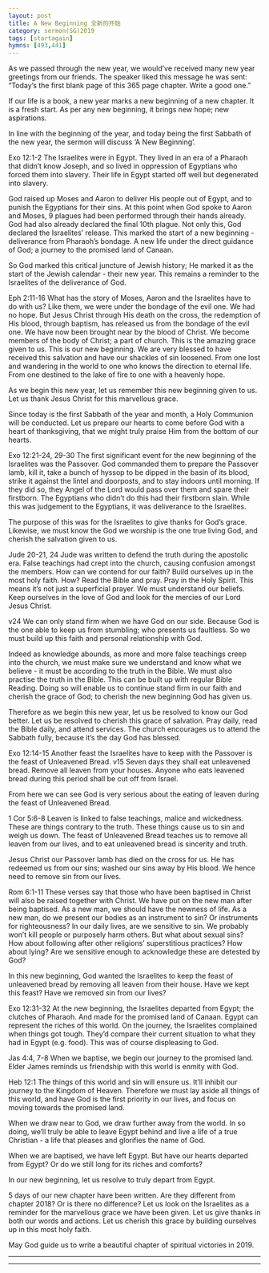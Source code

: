 ```yaml
---
layout: post
title: A New Beginning 全新的开始
category: sermon(SG)2019
tags: [startagain]
hymns: [493,441]
---
```


As we passed through the new year, we would’ve received many new year greetings from our friends. The speaker liked this message he was sent: “Today’s the first blank page of this 365 page chapter. Write a good one.”

If our life is a book, a new year marks a new beginning of a new chapter. It is a fresh start. As per any new beginning, it brings new hope; new aspirations. 

In line with the beginning of the year, and today being the first Sabbath of the new year, the sermon will discuss ‘A New Beginning’.

Exo 12:1-2
The Israelites were in Egypt. They lived in an era of a Pharaoh that didn’t know Joseph, and so lived in oppression of Egyptians who forced them into slavery. Their life in Egypt started off well but degenerated into slavery. 

God raised up Moses and Aaron to deliver His people out of Egypt, and to punish the Egyptians for their sins. At this point when God spoke to Aaron and Moses, 9 plagues had been performed through their hands already. God had also already declared the final 10th plague. Not only this, God declared the Israelites’ release. This marked the start of a new beginning - deliverance from Pharaoh’s bondage. A new life under the direct guidance of God; a journey to the promised land of Canaan. 

So God marked this critical juncture of Jewish history; He marked it as the start of the Jewish calendar - their new year. This remains a reminder to the Israelites of the deliverance of God. 

Eph 2:11-16
What has the story of Moses, Aaron and the Israelites have to do with us? Like them, we were under the bondage of the evil one. We had no hope. But Jesus Christ through His death on the cross, the redemption of His blood, through baptism, has released us from the bondage of the evil one. We have now been brought near by the blood of Christ. We become members of the body of Christ; a part of church. This is the amazing grace given to us. This is our new beginning. We are very blessed to have received this salvation and have our shackles of sin loosened. From one lost and wandering in the world to one who knows the direction to eternal life. From one destined to the lake of fire to one with a heavenly hope. 

As we begin this new year, let us remember this new beginning given to us. Let us thank Jesus Christ for this marvellous grace. 

Since today is the first Sabbath of the year and month, a Holy Communion will be conducted. Let us prepare our hearts to come before God with a heart of thanksgiving, that we might truly praise Him from the bottom of our hearts. 

Exo 12:21-24, 29-30
The first significant event for the new beginning of the Israelites was the Passover. God commanded them to prepare the Passover lamb, kill it, take a bunch of hyssop to be dipped in the basin of its blood, strike it against the lintel and doorposts, and to stay indoors until morning. If they did so, they Angel of the Lord would pass over them and spare their firstborn. The Egyptians who didn’t do this had their firstborn slain. While this was judgement to the Egyptians, it was deliverance to the Israelites. 

The purpose of this was for the Israelites to give thanks for God’s grace.
Likewise, we must know the God we worship is the one true living God, and cherish the salvation given to us.

Jude 20-21, 24
Jude was written to defend the truth during the apostolic era. False teachings had crept into the church, causing confusion amongst the members. 
How can we contend for our faith? Build ourselves up in the most holy faith. How? Read the Bible and pray. Pray in the Holy Spirit. This means it’s not just a superficial prayer. We must understand our beliefs. Keep ourselves in the love of God and look for the mercies of our Lord Jesus Christ. 

v24 We can only stand firm when we have God on our side. Because God is the one able to keep us from stumbling; who presents us faultless. So we must build up this faith and personal relationship with God. 

Indeed as knowledge abounds, as more and more false teachings creep into the church, we must make sure we understand and know what we believe - it must be according to the truth in the Bible. We must also practise the truth in the Bible. This can be built up with regular Bible Reading. Doing so will enable us to continue stand firm in our faith and cherish the grace of God; to cherish the new beginning God has given us. 

Therefore as we begin this new year, let us be resolved to know our God better. Let us be resolved to cherish this grace of salvation. Pray daily, read the Bible daily, and attend services. The church encourages us to attend the Sabbath fully, because it’s the day God has blessed. 

Exo 12:14-15
Another feast the Israelites have to keep with the Passover is the feast of Unleavened Bread. 
v15 Seven days they shall eat unleavened bread. Remove all leaven from your houses. Anyone who eats leavened bread during this period shall be cut off from Israel.

From here we can see God is very serious about the eating of leaven during the feast of Unleavened Bread. 

1 Cor 5:6-8
Leaven is linked to false teachings, malice and wickedness. These are things contrary to the truth. These things cause us to sin and weigh us down. The feast of Unleavened Bread teaches us to remove all leaven from our lives, and to eat unleavened bread is sincerity and truth. 

Jesus Christ our Passover lamb has died on the cross for us. He has redeemed us from our sins; washed our sins away by His blood. We hence need to remove sin from our lives. 

Rom 6:1-11
These verses say that those who have been baptised in Christ will also be raised together with Christ. We have put on the new man after being baptised. As a new man, we should have the newness of life. As a new man, do we present our bodies as an instrument to sin? Or instruments for righteousness? In our daily lives, are we sensitive to sin. We probably won’t kill people or purposely harm others. But what about sexual sins? How about following after other religions’ superstitious practices? How about lying? Are we sensitive enough to acknowledge these are detested by God?

In this new beginning, God wanted the Israelites to keep the feast of unleavened bread by removing all leaven from their house. Have we kept this feast? Have we removed sin from our lives?

Exo 12:31-32
At the new beginning, the Israelites departed from Egypt; the clutches of Pharaoh. And made for the promised land of Canaan. Egypt can represent the riches of this world. On the journey, the Israelites complained when things got tough. They’d compare their current situation to what they had in Egypt (e.g. food). This was of course displeasing to God. 

Jas 4:4, 7-8
When we baptise, we begin our journey to the promised land. Elder James reminds us friendship with this world is enmity with God. 

Heb 12:1
The things of this world and sin will ensure us. It’ll inhibit our journey to the Kingdom of Heaven. Therefore we must lay aside all things of this world, and have God is the first priority in our lives, and focus on moving towards the promised land. 

When we draw near to God, we draw further away from the world. In so doing, we’ll truly be able to leave Egypt behind and live a life of a true Christian - a life that pleases and glorifies the name of God. 

When we are baptised, we have left Egypt. But have our hearts departed from Egypt? Or do we still long for its riches and comforts?

In our new beginning, let us resolve to truly depart from Egypt. 

5 days of our new chapter have been written. Are they different from chapter 2018? Or is there no difference? Let us look on the Israelites as a reminder for the marvellous grace we have been given. Let us give thanks in both our words and actions. Let us cherish this grace by building ourselves up in this most holy faith. 

May God guide us to write a beautiful chapter of spiritual victories in 2019. 



----
****
